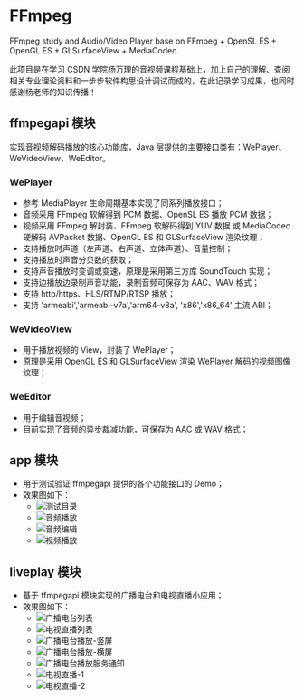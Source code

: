# FFmpeg

FFmpeg study and Audio/Video Player base on FFmpeg + OpenSL ES + OpenGL ES + GLSurfaceView + MediaCodec.

此项目是在学习 CSDN 学院[杨万理](https://edu.csdn.net/lecturer/1846)的音视频课程基础上，加上自己的理解、查阅相关专业理论资料和一步步软件构思设计调试而成的，在此记录学习成果，也同时感谢杨老师的知识传播！

## ffmpegapi 模块

实现音视频解码播放的核心功能库，Java 层提供的主要接口类有：WePlayer、WeVideoView、WeEditor。

###  WePlayer

- 参考 MediaPlayer 生命周期基本实现了同系列播放接口；
- 音频采用 FFmpeg 软解得到 PCM 数据、OpenSL ES 播放 PCM 数据；
- 视频采用 FFmpeg 解封装、FFmpeg 软解码得到 YUV 数据 或 MediaCodec 硬解码 AVPacket 数据、OpenGL ES 和 GLSurfaceView 渲染纹理；
- 支持播放时声道（左声道、右声道、立体声道）、音量控制；
- 支持播放时声音分贝数的获取；
- 支持声音播放时变调或变速，原理是采用第三方库 SoundTouch 实现；
- 支持边播放边录制声音功能，录制音频可保存为 AAC、WAV 格式；
- 支持 http/https、HLS/RTMP/RTSP 播放；
- 支持 'armeabi','armeabi-v7a','arm64-v8a', 'x86','x86_64' 主流 ABI；

### WeVideoView

- 用于播放视频的 View，封装了 WePlayer；
- 原理是采用 OpenGL ES 和 GLSurfaceView 渲染 WePlayer 解码的视频图像纹理；

### WeEditor

- 用于编辑音视频；
- 目前实现了音频的异步裁减功能，可保存为 AAC 或 WAV 格式；

## app 模块

- 用于测试验证 ffmpegapi  提供的各个功能接口的 Demo；
- 效果图如下：
  - ![测试目录](https://github.com/wtz2017/FFmpeg/blob/master/images/ffmpeg-app-1.png)
  - ![音频播放](https://github.com/wtz2017/FFmpeg/blob/master/images/ffmpeg-app-2.png)
  - ![音频编辑](https://github.com/wtz2017/FFmpeg/blob/master/images/ffmpeg-app-3.png)
  - ![视频播放](https://github.com/wtz2017/FFmpeg/blob/master/images/ffmpeg-app-4.png)

## liveplay 模块

- 基于 ffmpegapi  模块实现的广播电台和电视直播小应用；
- 效果图如下：
  - ![广播电台列表](https://github.com/wtz2017/FFmpeg/blob/master/images/ffmpeg-liveplay-1.png)
  - ![电视直播列表](https://github.com/wtz2017/FFmpeg/blob/master/images/ffmpeg-liveplay-2.png)
  - ![广播电台播放-竖屏](https://github.com/wtz2017/FFmpeg/blob/master/images/ffmpeg-liveplay-3.png)
  - ![广播电台播放-横屏](https://github.com/wtz2017/FFmpeg/blob/master/images/ffmpeg-liveplay-4.png)
  - ![广播电台播放服务通知](https://github.com/wtz2017/FFmpeg/blob/master/images/ffmpeg-liveplay-5.png)
  - ![电视直播-1](https://github.com/wtz2017/FFmpeg/blob/master/images/ffmpeg-liveplay-6.png)
  - ![电视直播-2](https://github.com/wtz2017/FFmpeg/blob/master/images/ffmpeg-liveplay-7.png)